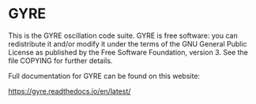 GYRE
====

This is the GYRE oscillation code suite. GYRE is free software: you
can redistribute it and/or modify it under the terms of the GNU
General Public License as published by the Free Software Foundation,
version 3. See the file COPYING for further details.

Full documentation for GYRE can be found on this website:

https://gyre.readthedocs.io/en/latest/

